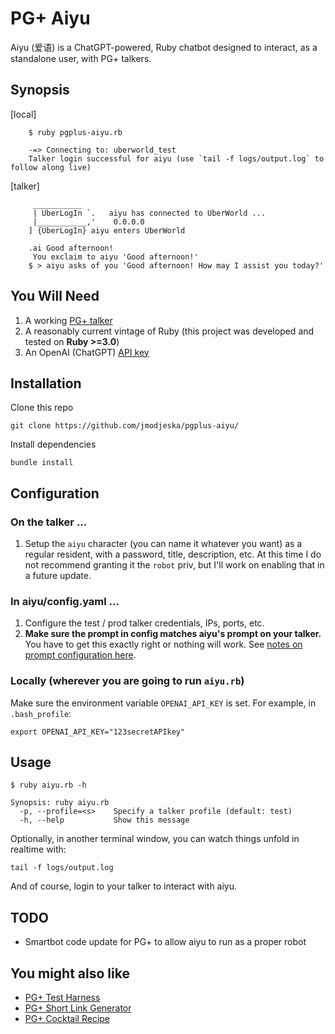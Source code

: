 # PG+ Aiyu
Aiyu (爱语) is a ChatGPT-powered, Ruby chatbot designed to interact, as a standalone user, with PG+ talkers. 

## Synopsis

[local]
```
    $ ruby pgplus-aiyu.rb
    
    -=> Connecting to: uberworld_test
    Talker login successful for aiyu (use `tail -f logs/output.log` to follow along live)
```

[talker]
```
     ___________
     | UberLogIn `.   aiyu has connected to UberWorld ... 
     |___________,'    0.0.0.0
    ] {UberLogIn} aiyu enters UberWorld 

    .ai Good afternoon!
     You exclaim to aiyu 'Good afternoon!'
    $ > aiyu asks of you 'Good afternoon! How may I assist you today?'
````

## You Will Need

1. A working [PG+ talker](https://github.com/talkers/pgplus)
2. A reasonably current vintage of Ruby (this project was developed and tested on **Ruby >=3.0**)
3. An OpenAI (ChatGPT) [API key](https://platform.openai.com/account/api-keys)

## Installation

Clone this repo

    git clone https://github.com/jmodjeska/pgplus-aiyu/

Install dependencies

    bundle install

## Configuration

### On the talker ...

1. Setup the `aiyu` character (you can name it whatever you want) as a regular resident, with a password, title, description, etc. At this time I do not recommend granting it the `robot` priv, but I'll work on enabling that in a future update.

### In aiyu/config.yaml ...

1. Configure the test / prod talker credentials, IPs, ports, etc. 
1. **Make sure the prompt in config matches aiyu's prompt on your talker.** You have to get this exactly right or nothing will work. See [notes on prompt configuration here](https://github.com/jmodjeska/pgplus-test#prompt).

### Locally (wherever you are going to run `aiyu.rb`)

Make sure the environment variable `OPENAI_API_KEY` is set. For example, in `.bash_profile`:

```
export OPENAI_API_KEY="123secretAPIkey"
```

## Usage

```
$ ruby aiyu.rb -h

Synopsis: ruby aiyu.rb
  -p, --profile=<s>    Specify a talker profile (default: test)
  -h, --help           Show this message
```

Optionally, in another terminal window, you can watch things unfold in realtime with:

```
tail -f logs/output.log
```

And of course, login to your talker to interact with aiyu.

## TODO

* Smartbot code update for PG+ to allow aiyu to run as a proper robot 

## You might also like
 
* [PG+ Test Harness](https://github.com/jmodjeska/pgplus-test)
* [PG+ Short Link Generator](https://github.com/jmodjeska/pgplus-shortlink)
* [PG+ Cocktail Recipe](https://github.com/jmodjeska/pgplus-cocktail)
